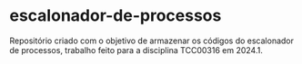 # escalonador-de-processos
Repositório criado com o objetivo de armazenar os códigos do escalonador de processos, trabalho feito para a disciplina TCC00316 em 2024.1.
